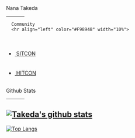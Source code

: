 <html>
   <head>
      <link href="https://fonts.googleapis.com/css2?family=Yusei+Magic&display=swap" rel="stylesheet">
      <link rel="preconnect" href="https://fonts.gstatic.com">
   </head>
   <body>
      Nana Takeda
      <hr align="left" color="#F98948" width="10%">
      
      Community
      <hr align="left" color="#F98948" width="10%">
   <ul>
      <li><a href="https://sitcon.org/" alink="green"><img height=50> SITCON </a></li>
      <li><a href="https://www.facebook.com/HITCON/" alink="green"><img height=50> HITCON </a></li>
   </ul>
      <br>
Github Stats
      
<hr align="left" color="#F98948" width="10%">
       </body>
</html>


[![Takeda's github stats](https://github-readme-stats.vercel.app/api?username=windware1203&show_icons=true&theme=calm)](https://github.com/windware1203/github-readme-stats)
---
[![Top Langs](https://github-readme-stats.vercel.app/api/top-langs/?username=windware1203&layout=compact&theme=calm)](https://github.com/windware1203/github-readme-stats)
